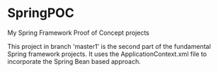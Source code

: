 # SpringPOC
My Spring Framework Proof of Concept projects

This project in branch 'master1' is the second part of the fundamental Spring framework projects.
It uses the ApplicationContext.xml file to incorporate the Spring Bean based approach.
